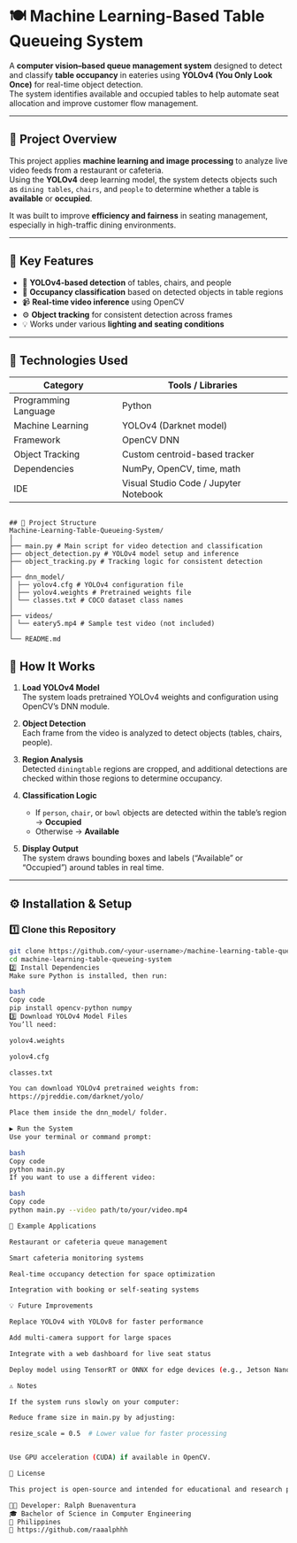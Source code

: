 # 🍽️ Machine Learning-Based Table Queueing System

A **computer vision–based queue management system** designed to detect and classify **table occupancy** in eateries using **YOLOv4 (You Only Look Once)** for real-time object detection.  
The system identifies available and occupied tables to help automate seat allocation and improve customer flow management.

---

## 🧠 Project Overview

This project applies **machine learning and image processing** to analyze live video feeds from a restaurant or cafeteria.  
Using the **YOLOv4** deep learning model, the system detects objects such as `dining tables`, `chairs`, and `people` to determine whether a table is **available** or **occupied**.

It was built to improve **efficiency and fairness** in seating management, especially in high-traffic dining environments.

---

## 🧩 Key Features
- 🧠 **YOLOv4-based detection** of tables, chairs, and people  
- 🎯 **Occupancy classification** based on detected objects in table regions  
- 📹 **Real-time video inference** using OpenCV  
- ⚙️ **Object tracking** for consistent detection across frames  
- 💡 Works under various **lighting and seating conditions**

---

## 🧰 Technologies Used

| Category | Tools / Libraries |
|-----------|-------------------|
| Programming Language | Python |
| Machine Learning | YOLOv4 (Darknet model) |
| Framework | OpenCV DNN |
| Object Tracking | Custom centroid-based tracker |
| Dependencies | NumPy, OpenCV, time, math |
| IDE | Visual Studio Code / Jupyter Notebook |

```

## 📁 Project Structure
Machine-Learning-Table-Queueing-System/
│
├── main.py # Main script for video detection and classification
├── object_detection.py # YOLOv4 model setup and inference
├── object_tracking.py # Tracking logic for consistent detection
│
├── dnn_model/
│ ├── yolov4.cfg # YOLOv4 configuration file
│ ├── yolov4.weights # Pretrained weights file
│ └── classes.txt # COCO dataset class names
│
├── videos/
│ └── eatery5.mp4 # Sample test video (not included)
│
└── README.md
```

## 🧩 How It Works

1. **Load YOLOv4 Model**  
   The system loads pretrained YOLOv4 weights and configuration using OpenCV’s DNN module.

2. **Object Detection**  
   Each frame from the video is analyzed to detect objects (tables, chairs, people).

3. **Region Analysis**  
   Detected `diningtable` regions are cropped, and additional detections are checked within those regions to determine occupancy.

4. **Classification Logic**  
   - If `person`, `chair`, or `bowl` objects are detected within the table’s region → **Occupied**  
   - Otherwise → **Available**

5. **Display Output**  
   The system draws bounding boxes and labels (“Available” or “Occupied”) around tables in real time.

---

## ⚙️ Installation & Setup

### 1️⃣ Clone this Repository
```bash
git clone https://github.com/<your-username>/machine-learning-table-queueing-system.git
cd machine-learning-table-queueing-system
2️⃣ Install Dependencies
Make sure Python is installed, then run:

bash
Copy code
pip install opencv-python numpy
3️⃣ Download YOLOv4 Model Files
You’ll need:

yolov4.weights

yolov4.cfg

classes.txt

You can download YOLOv4 pretrained weights from:
https://pjreddie.com/darknet/yolo/

Place them inside the dnn_model/ folder.

▶️ Run the System
Use your terminal or command prompt:

bash
Copy code
python main.py
If you want to use a different video:

bash
Copy code
python main.py --video path/to/your/video.mp4

🔬 Example Applications

Restaurant or cafeteria queue management

Smart cafeteria monitoring systems

Real-time occupancy detection for space optimization

Integration with booking or self-seating systems

💡 Future Improvements

Replace YOLOv4 with YOLOv8 for faster performance

Add multi-camera support for large spaces

Integrate with a web dashboard for live seat status

Deploy model using TensorRT or ONNX for edge devices (e.g., Jetson Nano)

⚠️ Notes

If the system runs slowly on your computer:

Reduce frame size in main.py by adjusting:

resize_scale = 0.5  # Lower value for faster processing


Use GPU acceleration (CUDA) if available in OpenCV.

📜 License

This project is open-source and intended for educational and research purposes under the MIT License.

👨‍💻 Developer: Ralph Buenaventura
🎓 Bachelor of Science in Computer Engineering
📍 Philippines
🔗 https://github.com/raaalphhh
